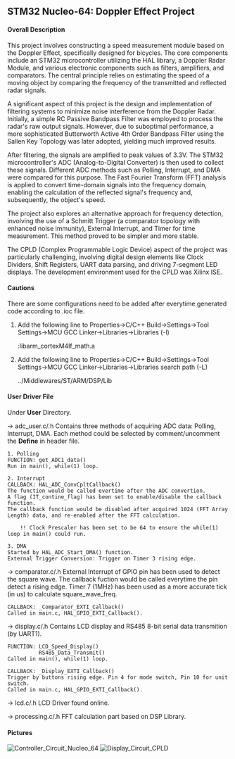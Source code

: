 ## STM32 Nucleo-64: Doppler Effect Project

#### Overall Description
This project involves constructing a speed measurement module based on the Doppler Effect, specifically designed for bicycles. The core components include an STM32 microcontroller utilizing the HAL library, a Doppler Radar Module, and various electronic components such as filters, amplifiers, and comparators. The central principle relies on estimating the speed of a moving object by comparing the frequency of the transmitted and reflected radar signals.

A significant aspect of this project is the design and implementation of filtering systems to minimize noise interference from the Doppler Radar. Initially, a simple RC Passive Bandpass Filter was employed to process the radar's raw output signals. However, due to suboptimal performance, a more sophisticated Butterworth Active 4th Order Bandpass Filter using the Sallen Key Topology was later adopted, yielding much improved results.

After filtering, the signals are amplified to peak values of 3.3V. The STM32 microcontroller's ADC (Analog-to-Digital Converter) is then used to collect these signals. Different ADC methods such as Polling, Interrupt, and DMA were compared for this purpose. The Fast Fourier Transform (FFT) analysis is applied to convert time-domain signals into the frequency domain, enabling the calculation of the reflected signal's frequency and, subsequently, the object's speed.

The project also explores an alternative approach for frequency detection, involving the use of a Schmitt Trigger (a comparator topology with enhanced noise immunity), External Interrupt, and Timer for time measurement. This method proved to be simpler and more stable.

The CPLD (Complex Programmable Logic Device) aspect of the project was particularly challenging, involving digital design elements like Clock Dividers, Shift Registers, UART data parsing, and driving 7-segment LED displays. The development environment used for the CPLD was Xilinx ISE.

#### Cautions
There are some configurations need to be added after everytime generated code according to .ioc file.

1. Add the following line to Properties->C/C++ Build->Settings->Tool Settings->MCU GCC Linker->Libraries->Libraries (-l)

    :libarm_cortexM4lf_math.a

2. Add the following line to Properties->C/C++ Build->Settings->Tool Settings->MCU GCC Linker->Libraries->Libraries search path (-L)

    ../Middlewares/ST/ARM/DSP/Lib


#### User Driver File
Under **User** Directory.

-> adc_user.c/.h
Contains three methods of acquiring ADC data: Polling, Interrupt, DMA.
Each method could be selected by comment/uncomment the **Define** in header file.

    1. Polling
    FUNCTION: get_ADC1_data()
    Run in main(), while(1) loop.

    2. Interrupt
    CALLBACK: HAL_ADC_ConvCpltCallback()
    The function would be called evertime after the ADC convertion.
    A flag (IT_contine_flag) has been set to enable/disable the callback function.
    The callback function would be disabled after acquired 1024 (FFT Array Length) data, and re-enabled after the FFT calculation.

        !! Clock Prescaler has been set to be 64 to ensure the while(1) loop in main() could run.

    3. DMA
    Started by HAL_ADC_Start_DMA() function.
    External Trigger Conversion: Trigger on Timer 3 rising edge.

-> comparator.c/.h
External Interrupt of GPIO pin has been used to detect the square wave.
The callback fuction would be called everytime the pin detect a rising edge.
Timer 7 (1MHz) has been used as a more accurate tick (in us) to calculate square_wave_freq.

    CALLBACK: _Comparator_EXTI_Callback()
    Called in main.c, HAL_GPIO_EXTI_Callback().

-> display.c/.h
Contains LCD display and RS485 8-bit serial data transmition (by UART1).

    FUNCTION: LCD_Speed_Display()
              RS485_Data_Transmit()
    Called in main(), while(1) loop.

    CALLBACK: _Display_EXTI_Callback()
    Trigger by buttons rising edge. Pin 4 for mode switch, Pin 10 for unit switch.
    Called in main.c, HAL_GPIO_EXTI_Callback().

-> lcd.c/.h
LCD Driver found online.

-> processing.c/.h
FFT calculation part based on DSP Library.

#### Pictures
![Controller_Circuit_Nucleo_64](https://github.com/ssyps2/nucleo_64_doppler/assets/72872247/7daf8e9c-62d3-41f9-a902-8f01e8652278)
![Display_Circuit_CPLD](https://github.com/ssyps2/nucleo_64_doppler/assets/72872247/3af9e337-7e89-4c07-b339-11041cd97bea)
